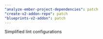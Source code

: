 ```yaml
---
"analyze-ember-project-dependencies": patch
"create-v2-addon-repo": patch
"blueprints-v2-addon": patch
---
```


Simplified lint configurations
